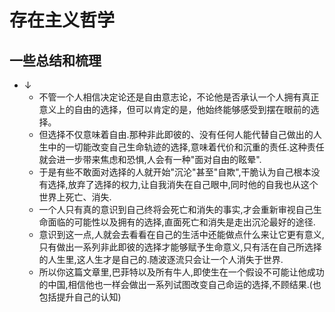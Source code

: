 # 存在主义哲学

## 一些总结和梳理
- ↓
  - 不管一个人相信决定论还是自由意志论，不论他是否承认一个人拥有真正意义上的自由的选择，但可以肯定的是，他始终能够感受到摆在眼前的选择。
  - 但选择不仅意味着自由.那种非此即彼的、没有任何人能代替自己做出的人生中的一切能改变自己生命轨迹的选择,意味着代价和沉重的责任.这种责任就会进一步带来焦虑和恐惧,人会有一种"面对自由的眩晕".
  - 于是有些不敢面对选择的人就开始"沉沦"甚至"自欺",干脆认为自己根本没有选择,放弃了选择的权力,让自我消失在自己眼中,同时他的自我也从这个世界上死亡、消失.
  - 一个人只有真的意识到自己终将会死亡和消失的事实,才会重新审视自己生命面临的可能性以及拥有的选择,直面死亡和消失是走出沉沦最好的途径.
  - 意识到这一点,人就会去看看在自己的生活中还能做点什么来让它更有意义,只有做出一系列非此即彼的选择才能够赋予生命意义,只有活在自己所选择的人生里,这人生才是自己的.随波逐流只会让一个人消失于世界.
  - 所以你这篇文章里,巴菲特以及所有牛人,即使生在一个假设不可能让他成功的中国,相信他也一样会做出一系列试图改变自己命运的选择,不顾结果.(也包括提升自己的认知)
